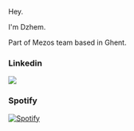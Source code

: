 Hey.

I'm Dzhem.

Part of Mezos team based in Ghent.

### Linkedin
[![](https://img.shields.io/badge/-James%20Hyphen-blue?style=flat-square&logo=Linkedin&logoColor=white&link=https://www.linkedin.com/in/dzhemaptula/)](https://www.linkedin.com/in/dzhemaptula/)


### Spotify
[![Spotify](https://jameshyphen-spotify-now-playing.vercel.app/api/spotify-playing)](https://open.spotify.com/user/1167279602?si=tkoW4okiT5CWDAEUjwpwtQ)

